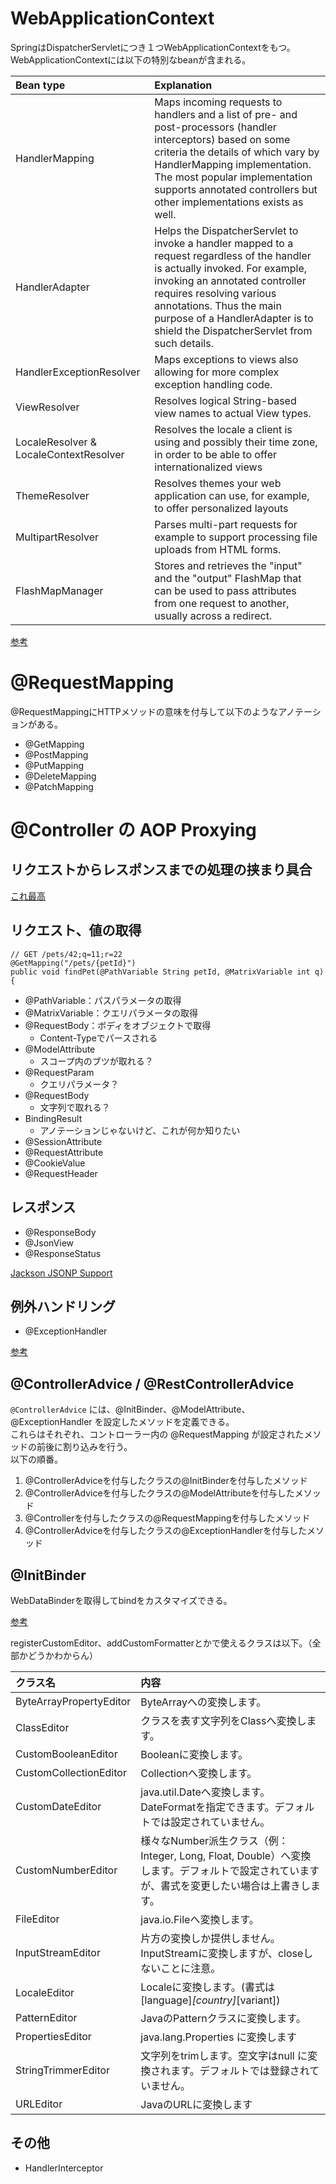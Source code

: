 # WebApplicationContext

SpringはDispatcherServletにつき１つWebApplicationContextをもつ。  
WebApplicationContextには以下の特別なbeanが含まれる。

|Bean type|Explanation|
|:---|:---|
|HandlerMapping|Maps incoming requests to handlers and a list of pre- and post-processors (handler interceptors) based on some criteria the details of which vary by HandlerMapping implementation. The most popular implementation supports annotated controllers but other implementations exists as well.|
|HandlerAdapter|Helps the DispatcherServlet to invoke a handler mapped to a request regardless of the handler is actually invoked. For example, invoking an annotated controller requires resolving various annotations. Thus the main purpose of a HandlerAdapter is to shield the DispatcherServlet from such details.|
|HandlerExceptionResolver|Maps exceptions to views also allowing for more complex exception handling code.
|ViewResolver|Resolves logical String-based view names to actual View types.|
|LocaleResolver & LocaleContextResolver|Resolves the locale a client is using and possibly their time zone, in order to be able to offer internationalized views|
|ThemeResolver|Resolves themes your web application can use, for example, to offer personalized layouts|
|MultipartResolver|Parses multi-part requests for example to support processing file uploads from HTML forms.|
|FlashMapManager|Stores and retrieves the "input" and the "output" FlashMap that can be used to pass attributes from one request to another, usually across a redirect.|

[参考](http://docs.spring.io/spring/docs/current/spring-framework-reference/htmlsingle/#mvc-servlet-special-bean-types)

# @RequestMapping

@RequestMappingにHTTPメソッドの意味を付与して以下のようなアノテーションがある。

- @GetMapping
- @PostMapping
- @PutMapping
- @DeleteMapping
- @PatchMapping

# @Controller の AOP Proxying

## リクエストからレスポンスまでの処理の挟まり具合

[これ最高](http://qiita.com/kazuki43zoo/items/757b557c05f548c6c5db)

## リクエスト、値の取得

```
// GET /pets/42;q=11;r=22
@GetMapping("/pets/{petId}")
public void findPet(@PathVariable String petId, @MatrixVariable int q) {
```

- @PathVariable：パスパラメータの取得
- @MatrixVariable：クエリパラメータの取得
- @RequestBody：ボディをオブジェクトで取得
  - Content-Typeでパースされる
- @ModelAttribute
  - スコープ内のブツが取れる？
- @RequestParam
  - クエリパラメータ？
- @RequestBody
  - 文字列で取れる？
- BindingResult
  - アノテーションじゃないけど、これが何か知りたい
- @SessionAttribute
- @RequestAttribute
- @CookieValue
- @RequestHeader

## レスポンス

- @ResponseBody
- @JsonView
- @ResponseStatus

[Jackson JSONP Support](http://docs.spring.io/spring/docs/current/spring-framework-reference/htmlsingle/#mvc-ann-jsonp)

## 例外ハンドリング

- @ExceptionHandler

[参考](http://docs.spring.io/spring/docs/current/spring-framework-reference/htmlsingle/#mvc-ann-rest-spring-mvc-exceptions)

## @ControllerAdvice / @RestControllerAdvice

```@ControllerAdvice``` には、@InitBinder、@ModelAttribute、@ExceptionHandler を設定したメソッドを定義できる。  
これらはそれぞれ、コントローラー内の @RequestMapping が設定されたメソッドの前後に割り込みを行う。  
以下の順番。

1. @ControllerAdviceを付与したクラスの@InitBinderを付与したメソッド
1. @ControllerAdviceを付与したクラスの@ModelAttributeを付与したメソッド
1. @Controllerを付与したクラスの@RequestMappingを付与したメソッド
1. @ControllerAdviceを付与したクラスの@ExceptionHandlerを付与したメソッド

## @InitBinder

WebDataBinderを取得してbindをカスタマイズできる。

[参考](http://docs.spring.io/spring/docs/current/spring-framework-reference/htmlsingle/#mvc-ann-webdatabinder)

registerCustomEditor、addCustomFormatterとかで使えるクラスは以下。（全部かどうかわからん）

|クラス名|内容|
|:---|:---|
|ByteArrayPropertyEditor|ByteArrayへの変換します。|
|ClassEditor|クラスを表す文字列をClassへ変換します。|
|CustomBooleanEditor|Booleanに変換します。|
|CustomCollectionEditor|Collectionへ変換します。|
|CustomDateEditor|java.util.Dateへ変換します。DateFormatを指定できます。デフォルトでは設定されていません。|
|CustomNumberEditor|様々なNumber派生クラス（例：Integer, Long, Float, Double）へ変換します。デフォルトで設定されていますが、書式を変更したい場合は上書きします。|
|FileEditor|java.io.Fileへ変換します。|
|InputStreamEditor|片方の変換しか提供しません。InputStreamに変換しますが、closeしないことに注意。|
|LocaleEditor|Localeに変換します。(書式は [language]_[country]_[variant])|
|PatternEditor|JavaのPatternクラスに変換します。|
|PropertiesEditor|java.lang.Properties に変換します|
|StringTrimmerEditor|文字列をtrimします。空文字はnull に変換されます。デフォルトでは登録されていません。|
|URLEditor|JavaのURLに変換します|

## その他

- HandlerInterceptor
